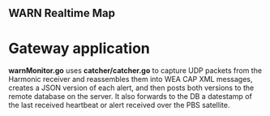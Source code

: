 ## WARN Realtime Map
# Gateway application
**warnMonitor.go** uses **catcher/catcher.go** to capture UDP packets from the Harmonic receiver and reassembles them into WEA CAP XML messages, creates a JSON version of each alert, and then posts both versions to the remote database on the server.  It also forwards to the DB a datestamp of the last received heartbeat or alert received over the PBS satellite.
